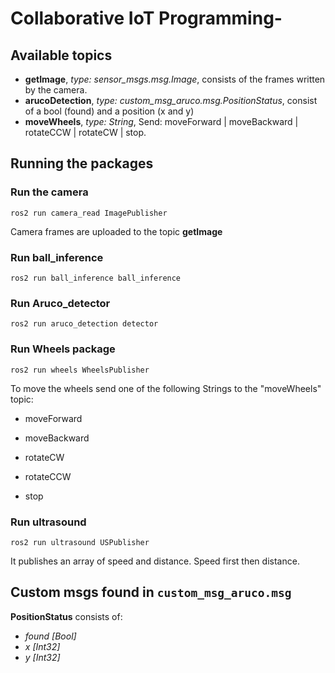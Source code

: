 # Collaborative IoT Programming-

## Available topics
- **getImage**, *type: sensor_msgs.msg.Image*, consists of the frames written by the camera.  
- **arucoDetection**, *type: custom_msg_aruco.msg.PositionStatus*, consist of a bool (found) and a position (x and y)
- **moveWheels**, *type: String*, Send: moveForward | moveBackward | rotateCCW | rotateCW | stop. 

## Running the packages

### Run the camera
```ros2 run camera_read ImagePublisher``` 

Camera frames are uploaded to the topic **getImage**

### Run ball_inference 
```ros2 run ball_inference ball_inference```

### Run Aruco_detector
```ros2 run aruco_detection detector```

### Run Wheels package
```ros2 run wheels WheelsPublisher```

To move the wheels send one of the following Strings to the "moveWheels" topic:
 
 - moveForward
 
 - moveBackward
 
 - rotateCW
 
 - rotateCCW
 
 - stop

### Run ultrasound
```ros2 run ultrasound USPublisher```

It publishes an array of speed and distance. Speed first then distance.

## Custom msgs found in ```custom_msg_aruco.msg```

**PositionStatus** consists of:
- *found [Bool]*  
- *x [Int32]*  
- *y [Int32]* 

